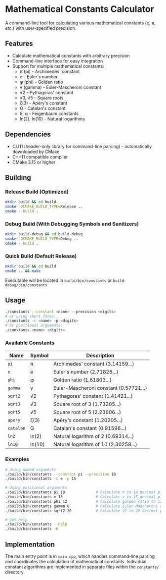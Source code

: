 # Mathematical Constants Calculator

A command-line tool for calculating various mathematical constants (e, π, etc.) with user-specified precision.

## Features

- Calculate mathematical constants with arbitrary precision
- Command-line interface for easy integration
- Support for multiple mathematical constants:
  - π (pi) - Archimedes' constant
  - e - Euler's number
  - φ (phi) - Golden ratio
  - γ (gamma) - Euler-Mascheroni constant
  - √2 - Pythagoras' constant
  - √3, √5 - Square roots
  - ζ(3) - Apéry's constant
  - G - Catalan's constant
  - δ, α - Feigenbaum constants
  - ln(2), ln(10) - Natural logarithms

## Dependencies

- CLI11 (header-only library for command-line parsing) - automatically downloaded by CMake
- C++11 compatible compiler
- CMake 3.15 or higher

## Building

### Release Build (Optimized)
```bash
mkdir build && cd build
cmake -DCMAKE_BUILD_TYPE=Release ..
cmake --build .
```

### Debug Build (With Debugging Symbols and Sanitizers)
```bash
mkdir build-debug && cd build-debug
cmake -DCMAKE_BUILD_TYPE=Debug ..
cmake --build .
```

### Quick Build (Default Release)
```bash
mkdir build && cd build
cmake .. && make
```

Executable will be located in `build/bin/constants` or `build-debug/bin/constants`

## Usage

```bash
./constants --constant <name> --precision <digits>
# or using short forms:
./constants -c <name> -p <digits>
# or positional arguments:
./constants <name> <digits>
```

### Available Constants

| Name | Symbol | Description |
|------|--------|--------------|
| `pi` | π | Archimedes' constant (3.14159...) |
| `e` | e | Euler's number (2.71828...) |
| `phi` | φ | Golden ratio (1.61803...) |
| `gamma` | γ | Euler-Mascheroni constant (0.57721...) |
| `sqrt2` | √2 | Pythagoras' constant (1.41421...) |
| `sqrt3` | √3 | Square root of 3 (1.73205...) |
| `sqrt5` | √5 | Square root of 5 (2.23606...) |
| `apery` | ζ(3) | Apéry's constant (1.20205...) |
| `catalan` | G | Catalan's constant (0.91596...) |
| `ln2` | ln(2) | Natural logarithm of 2 (0.69314...) |
| `ln10` | ln(10) | Natural logarithm of 10 (2.30258...) |

### Examples

```bash
# Using named arguments
./build/bin/constants --constant pi --precision 10
./build/bin/constants -c e -p 15

# Using positional arguments
./build/bin/constants pi 10              # Calculate π to 10 decimal places
./build/bin/constants e 15               # Calculate e to 15 decimal places
./build/bin/constants phi 12             # Calculate golden ratio to 12 decimal places
./build/bin/constants gamma 8            # Calculate Euler-Mascheroni constant to 8 decimal places
./build/bin/constants sqrt2 20           # Calculate √2 to 20 decimal places

# Get help
./build/bin/constants --help
./build/bin/constants -h
```

## Implementation

The main entry point is in `main.cpp`, which handles command-line parsing and coordinates the calculation of mathematical constants. Individual constant algorithms are implemented in separate files within the `constants/` directory.